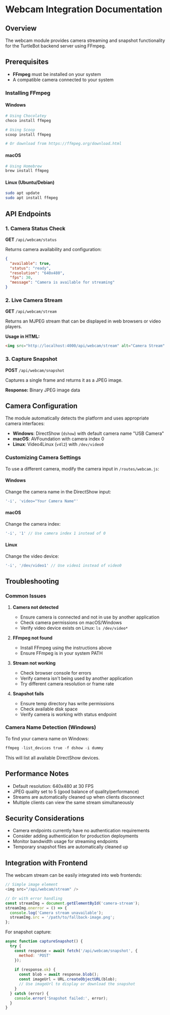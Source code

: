 # Webcam Integration Documentation

## Overview
The webcam module provides camera streaming and snapshot functionality for the TurtleBot backend server using FFmpeg.

## Prerequisites
- **FFmpeg** must be installed on your system
- A compatible camera connected to your system

### Installing FFmpeg

#### Windows
```bash
# Using Chocolatey
choco install ffmpeg

# Using Scoop
scoop install ffmpeg

# Or download from https://ffmpeg.org/download.html
```

#### macOS
```bash
# Using Homebrew
brew install ffmpeg
```

#### Linux (Ubuntu/Debian)
```bash
sudo apt update
sudo apt install ffmpeg
```

## API Endpoints

### 1. Camera Status Check
**GET** `/api/webcam/status`

Returns camera availability and configuration:
```json
{
  "available": true,
  "status": "ready",
  "resolution": "640x480",
  "fps": 30,
  "message": "Camera is available for streaming"
}
```

### 2. Live Camera Stream
**GET** `/api/webcam/stream`

Returns an MJPEG stream that can be displayed in web browsers or video players.

**Usage in HTML:**
```html
<img src="http://localhost:4000/api/webcam/stream" alt="Camera Stream" />
```

### 3. Capture Snapshot
**POST** `/api/webcam/snapshot`

Captures a single frame and returns it as a JPEG image.

**Response:** Binary JPEG image data

## Camera Configuration

The module automatically detects the platform and uses appropriate camera interfaces:

- **Windows**: DirectShow (`dshow`) with default camera name "USB Camera"
- **macOS**: AVFoundation with camera index 0
- **Linux**: Video4Linux (`v4l2`) with `/dev/video0`

### Customizing Camera Settings

To use a different camera, modify the camera input in `/routes/webcam.js`:

#### Windows
Change the camera name in the DirectShow input:
```javascript
'-i', 'video="Your Camera Name"'
```

#### macOS
Change the camera index:
```javascript
'-i', '1' // Use camera index 1 instead of 0
```

#### Linux
Change the video device:
```javascript
'-i', '/dev/video1' // Use video1 instead of video0
```

## Troubleshooting

### Common Issues

1. **Camera not detected**
   - Ensure camera is connected and not in use by another application
   - Check camera permissions on macOS/Windows
   - Verify video device exists on Linux: `ls /dev/video*`

2. **FFmpeg not found**
   - Install FFmpeg using the instructions above
   - Ensure FFmpeg is in your system PATH

3. **Stream not working**
   - Check browser console for errors
   - Verify camera isn't being used by another application
   - Try different camera resolution or frame rate

4. **Snapshot fails**
   - Ensure temp directory has write permissions
   - Check available disk space
   - Verify camera is working with status endpoint

### Camera Name Detection (Windows)

To find your camera name on Windows:
```powershell
ffmpeg -list_devices true -f dshow -i dummy
```

This will list all available DirectShow devices.

## Performance Notes

- Default resolution: 640x480 at 30 FPS
- JPEG quality set to 5 (good balance of quality/performance)
- Streams are automatically cleaned up when clients disconnect
- Multiple clients can view the same stream simultaneously

## Security Considerations

- Camera endpoints currently have no authentication requirements
- Consider adding authentication for production deployments
- Monitor bandwidth usage for streaming endpoints
- Temporary snapshot files are automatically cleaned up

## Integration with Frontend

The webcam stream can be easily integrated into web frontends:

```javascript
// Simple image element
<img src="/api/webcam/stream" />

// Or with error handling
const streamImg = document.getElementById('camera-stream');
streamImg.onerror = () => {
  console.log('Camera stream unavailable');
  streamImg.src = '/path/to/fallback-image.png';
};
```

For snapshot capture:
```javascript
async function captureSnapshot() {
  try {
    const response = await fetch('/api/webcam/snapshot', {
      method: 'POST'
    });
    
    if (response.ok) {
      const blob = await response.blob();
      const imageUrl = URL.createObjectURL(blob);
      // Use imageUrl to display or download the snapshot
    }
  } catch (error) {
    console.error('Snapshot failed:', error);
  }
}
```
